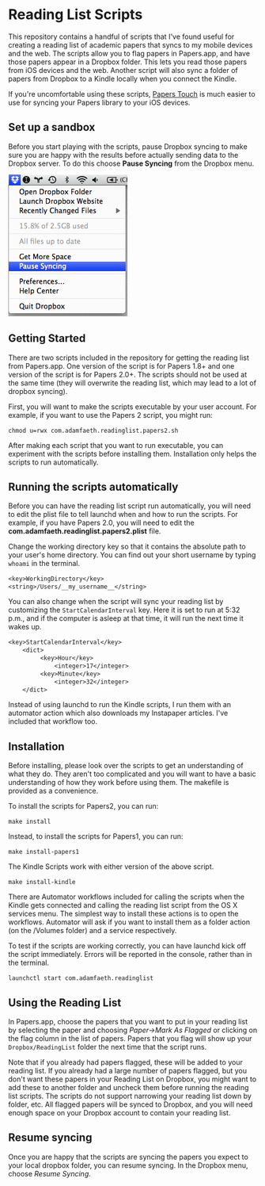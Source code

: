 Reading List Scripts
====================

This repository contains a handful of scripts that I've found useful for creating a reading list of academic papers that syncs to my mobile devices and the web. The scripts allow you to flag papers in Papers.app, and have those papers appear in a Dropbox folder. This lets you read those papers from iOS devices and the web. Another script will also sync a folder of papers from Dropbox to a Kindle locally when you connect the Kindle.

If you're uncomfortable using these scripts, [Papers Touch][PapersTouch] is much easier to use for syncing your Papers library to your iOS devices.

[PapersTouch]: http://www.mekentosj.com/papers/touch


Set up a sandbox
----------------

Before you start playing with the scripts, pause Dropbox syncing to make sure you are happy with the results before actually sending data to the Dropbox server. To do this choose **Pause Syncing** from the Dropbox menu.

![In the Dropbox menu, choose *Pause Syncing*](pauseSyncing.png)


Getting Started
---------------

There are two scripts included in the repository for getting the reading list from Papers.app. One version of the script is for Papers 1.8+ and one version of the script is for Papers 2.0+. The scripts should not be used at the same time (they will overwrite the reading list, which may lead to a lot of dropbox syncing). 

First, you will want to make the scripts executable by your user account. For example, if you want to use the Papers 2 script, you might run:

    chmod u=rwx com.adamfaeth.readinglist.papers2.sh

After making each script that you want to run executable, you can experiment with the scripts before installing them. Installation only helps the scripts to run automatically.


Running the scripts automatically
---------------------------------

Before you can have the reading list script run automatically, you will need to edit the plist file to tell launchd when and how to run the scripts. For example, if you have Papers 2.0, you will need to edit the **com.adamfaeth.readinglist.papers2.plist** file. 

Change the working directory key so that it contains the absolute path to your user's home directory. You can find out your short username by typing `whoami` in the terminal.

    <key>WorkingDirectory</key>
    <string>/Users/__my_username__</string>

You can also change when the script will sync your reading list by customizing the `StartCalendarInterval` key. Here it is set to run at 5:32 p.m., and if the computer is asleep at that time, it will run the next time it wakes up.

    <key>StartCalendarInterval</key>
        <dict>
             <key>Hour</key>
                 <integer>17</integer>
             <key>Minute</key>
                 <integer>32</integer>
        </dict>

Instead of using launchd to run the Kindle scripts, I run them with an automator action which also downloads my Instapaper articles. I've included that workflow too.


Installation
------------

Before installing, please look over the scripts to get an understanding of what they do. They aren't too complicated and you will want to have a basic understanding of how they work before using them. The makefile is provided as a convenience.

To install the scripts for Papers2, you can run:

    make install

Instead, to install the scripts for Papers1, you can run:

    make install-papers1
    
The Kindle Scripts work with either version of the above script.

    make install-kindle

There are Automator workflows included for calling the scripts when the Kindle gets connected and calling the reading list script from the OS X services menu. The simplest way to install these actions is to open the workflows. Automator will ask if you want to install them as a folder action (on the /Volumes folder) and a service respectively. 
  
To test if the scripts are working correctly, you can have launchd kick off the script immediately. Errors will be reported in the console, rather than in the terminal. 

    launchctl start com.adamfaeth.readinglist


Using the Reading List
----------------------

In Papers.app, choose the papers that you want to put in your reading list by selecting the paper and choosing *Paper->Mark As Flagged* or clicking on the flag column in the list of papers. Papers that you flag will show up your `Dropbox/ReadingList` folder the next time that the script runs.

Note that if you already had papers flagged, these will be added to your reading list. If you already had a large number of papers flagged, but you don't want these papers in your Reading List on Dropbox, you might want to add these to another folder and uncheck them before running the reading list scripts. The scripts do not support narrowing your reading list down by folder, etc. All flagged papers will be synced to Dropbox, and you will need enough space on your Dropbox account to contain your reading list.


Resume syncing
--------------

Once you are happy that the scripts are syncing the papers you expect to your local dropbox folder, you can resume syncing. In the Dropbox menu, choose *Resume Syncing*.